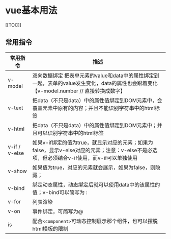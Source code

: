# vue基本用法

[[TOC]]

## 常用指令
| 常用指令 | 描述 |
| -- | -- |
| v-model | 双向数据绑定 把表单元素的value和data中的属性绑定到一起，表单的value发生变化，data的属性也会跟着变化【v-model.number // 直接转换成数字】 |
| v-text | 把data（不只是data）中的属性值绑定到DOM元素中，会覆盖元素中原有的内容；并且不能识别字符串中的html标签 | 
| v-html | 把data（不只是data）中的属性值绑定到DOM元素中；并且可以识别字符串中的html标签| 
| v-if / v-else | 如果v-if绑定的值为true，就显示对应的元素；如果为false，显示v-else对应的元素；注意：v-else不是必选项，但必须结合v-if使用，而v-if可以单独使用 |
| v-show | 如果值为true，对应的元素就会展示，如果为false，则隐藏； |
| v-bind | 绑定动态属性，动态绑定后就可以使用data中的该属性的值；v-bind可以简写为 :| 
| v-for	 | 列表渲染 |
| v-on | 事件绑定，可简写为@ |
| is | 配合`<component>`可动态控制展示那个组件，也可以摆脱html模板的限制 |	
